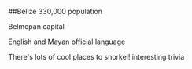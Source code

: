 ##Belize
330,000 population


Belmopan capital

 
English and Mayan official language

There's lots of cool places to snorkel! interesting trivia




